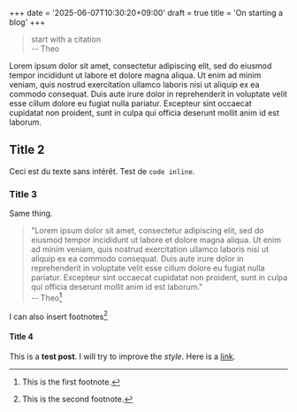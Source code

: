 +++
date = '2025-06-07T10:30:20+09:00'
draft = true
title = 'On starting a blog'
+++
> start with a citation     
> -- Theo

Lorem ipsum dolor sit amet, consectetur adipiscing elit, sed do eiusmod tempor incididunt ut labore et dolore magna aliqua. Ut enim ad minim veniam, quis nostrud exercitation ullamco laboris nisi ut aliquip ex ea commodo consequat. Duis aute irure dolor in reprehenderit in voluptate velit esse cillum dolore eu fugiat nulla pariatur. Excepteur sint occaecat cupidatat non proident, sunt in culpa qui officia deserunt mollit anim id est laborum.
## Title 2
Ceci est du texte sans intérêt. Test de `code inline`.
### Title 3
Same thing.
> "Lorem ipsum dolor sit amet, consectetur adipiscing elit, sed do eiusmod tempor incididunt ut labore et dolore magna aliqua. Ut enim ad minim veniam, quis nostrud exercitation ullamco laboris nisi ut aliquip ex ea commodo consequat. Duis aute irure dolor in reprehenderit in voluptate velit esse cillum dolore eu fugiat nulla pariatur. Excepteur sint occaecat cupidatat non proident, sunt in culpa qui officia deserunt mollit anim id est laborum."           
> -- Theo[^1]

I can also insert footnotes[^2]

[^1]: This is the first footnote.
[^2]: This is the second footnote.

#### Title 4
This is a **test post**. I will try to improve the *style*.
Here is a [link](https://radusz.com).